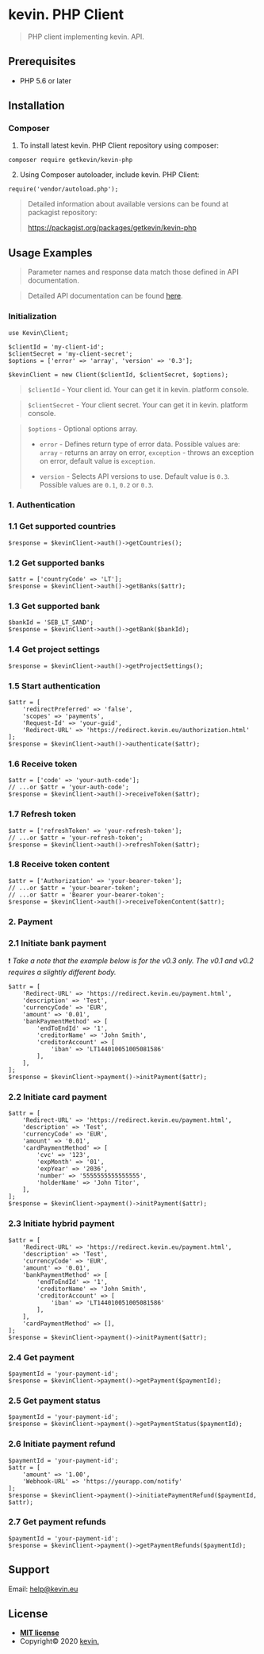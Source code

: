 # kevin. PHP Client

> PHP client implementing kevin. API.

## Prerequisites

- PHP 5.6 or later

## Installation

### Composer

1. To install latest kevin. PHP Client repository using composer:

```
composer require getkevin/kevin-php
```

2. Using Composer autoloader, include kevin. PHP Client:

```
require('vendor/autoload.php');
```

> Detailed information about available versions can be found at packagist repository:
>
>https://packagist.org/packages/getkevin/kevin-php


## Usage Examples

> Parameter names and response data match those defined in API documentation.

> Detailed API documentation can be found <a href="https://docs.kevin.eu/public/platform" target="_blank">here</a>.

### Initialization

```
use Kevin\Client;

$clientId = 'my-client-id';
$clientSecret = 'my-client-secret';
$options = ['error' => 'array', 'version' => '0.3'];

$kevinClient = new Client($clientId, $clientSecret, $options);
```

> `$clientId` - Your client id. Your can get it in kevin. platform console.

> `$clientSecret` - Your client secret. Your can get it in kevin. platform console.

> `$options` - Optional options array.
>
> - `error` - Defines return type of error data. Possible values are: `array` - returns an array on error, `exception` - throws an exception on error, default value is `exception`.
>
> - `version` - Selects API versions to use. Default value is `0.3`. Possible values are `0.1`, `0.2` or `0.3`.

### 1. Authentication

### 1.1 Get supported countries

```
$response = $kevinClient->auth()->getCountries();
```

### 1.2 Get supported banks

```
$attr = ['countryCode' => 'LT'];
$response = $kevinClient->auth()->getBanks($attr);
```

### 1.3 Get supported bank

```
$bankId = 'SEB_LT_SAND';
$response = $kevinClient->auth()->getBank($bankId);
```

### 1.4 Get project settings

```
$response = $kevinClient->auth()->getProjectSettings();
```

### 1.5 Start authentication

```
$attr = [
    'redirectPreferred' => 'false',
    'scopes' => 'payments',
    'Request-Id' => 'your-guid',
    'Redirect-URL' => 'https://redirect.kevin.eu/authorization.html'
];
$response = $kevinClient->auth()->authenticate($attr);
```

### 1.6 Receive token

```
$attr = ['code' => 'your-auth-code'];
// ...or $attr = 'your-auth-code';
$response = $kevinClient->auth()->receiveToken($attr);
```

### 1.7 Refresh token

```
$attr = ['refreshToken' => 'your-refresh-token'];
// ...or $attr = 'your-refresh-token';
$response = $kevinClient->auth()->refreshToken($attr);
```

### 1.8 Receive token content

```
$attr = ['Authorization' => 'your-bearer-token'];
// ...or $attr = 'your-bearer-token';
// ...or $attr = 'Bearer your-bearer-token';
$response = $kevinClient->auth()->receiveTokenContent($attr);
```

### 2. Payment

### 2.1 Initiate bank payment

:exclamation: _Take a note that the example below is for the v0.3 only. The v0.1 and v0.2 requires a slightly different body._

```
$attr = [
    'Redirect-URL' => 'https://redirect.kevin.eu/payment.html',
    'description' => 'Test',
    'currencyCode' => 'EUR',
    'amount' => '0.01',
    'bankPaymentMethod' => [
        'endToEndId' => '1',
        'creditorName' => 'John Smith',
        'creditorAccount' => [
            'iban' => 'LT144010051005081586'
        ],
    ],
];
$response = $kevinClient->payment()->initPayment($attr);
```

### 2.2 Initiate card payment

```
$attr = [
    'Redirect-URL' => 'https://redirect.kevin.eu/payment.html',
    'description' => 'Test',
    'currencyCode' => 'EUR',
    'amount' => '0.01',
    'cardPaymentMethod' => [
        'cvc' => '123',
        'expMonth' => '01',
        'expYear' => '2036',
        'number' => '5555555555555555',
        'holderName' => 'John Titor',
    ],
];
$response = $kevinClient->payment()->initPayment($attr);
```

### 2.3 Initiate hybrid payment

```
$attr = [
    'Redirect-URL' => 'https://redirect.kevin.eu/payment.html',
    'description' => 'Test',
    'currencyCode' => 'EUR',
    'amount' => '0.01',
    'bankPaymentMethod' => [
        'endToEndId' => '1',
        'creditorName' => 'John Smith',
        'creditorAccount' => [
            'iban' => 'LT144010051005081586'
        ],
    ],
    'cardPaymentMethod' => [],
];
$response = $kevinClient->payment()->initPayment($attr);
```

### 2.4 Get payment

```
$paymentId = 'your-payment-id';
$response = $kevinClient->payment()->getPayment($paymentId);
```

### 2.5 Get payment status

```
$paymentId = 'your-payment-id';
$response = $kevinClient->payment()->getPaymentStatus($paymentId);
```

### 2.6 Initiate payment refund

```
$paymentId = 'your-payment-id';
$attr = [
    'amount' => '1.00',
    'Webhook-URL' => 'https://yourapp.com/notify'
];
$response = $kevinClient->payment()->initiatePaymentRefund($paymentId, $attr);
```

### 2.7 Get payment refunds

```
$paymentId = 'your-payment-id';
$response = $kevinClient->payment()->getPaymentRefunds($paymentId);
```

## Support

Email: help@kevin.eu

## License

- **[MIT license](http://opensource.org/licenses/mit-license.php)**
- Copyright© 2020 <a href="https://www.kevin.eu/" target="_blank">kevin.</a>
